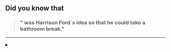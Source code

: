 ## Did you know that

<h3>
  <blockquote>
<!--START_SECTION:debris-->                                                                                                                                                                      
" was Harrison Ford`s idea so that he could take a bathroom break."
<!--END_SECTION:debris-->
  </blockquote>
</h3>

-----

<details>
  <summary></summary>

<img src="https://github-readme-stats.vercel.app/api?show_icons=true&hide=issues&username=ekickx"> <img src="https://github-readme-stats.vercel.app/api/top-langs/?layout=compact&username=ekickx">

</details>
